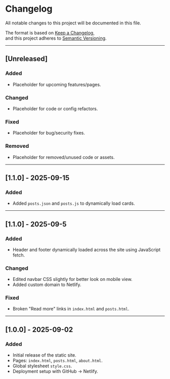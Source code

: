# Changelog
All notable changes to this project will be documented in this file.

The format is based on [Keep a Changelog](https://keepachangelog.com/en/1.0.0/),  
and this project adheres to [Semantic Versioning](https://semver.org/).

---

## [Unreleased]
### Added
- Placeholder for upcoming features/pages.
### Changed
- Placeholder for code or config refactors.
### Fixed
- Placeholder for bug/security fixes.
### Removed
- Placeholder for removed/unused code or assets.

---

## [1.1.0] - 2025-09-15
### Added
- Added `posts.json` and `posts.js` to dynamically load cards.

---

## [1.1.0] - 2025-09-5
### Added
- Header and footer dynamically loaded across the site using JavaScript fetch.

### Changed
- Edited navbar CSS slightly for better look on mobile view.
- Added custom domain to Netlify.

### Fixed
- Broken "Read more" links in `index.html` and `posts.html`.

---

## [1.0.0] - 2025-09-02
### Added
- Initial release of the static site.
- Pages: `index.html`, `posts.html`, `about.html`.
- Global stylesheet `style.css`.
- Deployment setup with GitHub → Netlify.
